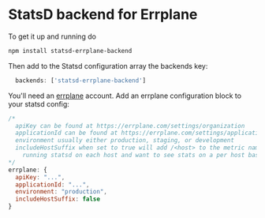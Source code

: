 StatsD backend for Errplane
======

To get it up and running do
```bash
npm install statsd-errplane-backend
```

Then add to the Statsd configuration array the backends key:
```javascript
  backends: ['statsd-errplane-backend']
```

You'll need an [errplane](https://errplane.com) account. Add an errplane configuration block to your statsd config:
```javascript
/*
  apiKey can be found at https://errplane.com/settings/organization
  applicationId can be found at https://errplane.com/settings/applications
  environment usually either production, staging, or development
  includeHostSuffix when set to true will add /<host> to the metric names. Do this if you're 
    running statsd on each host and want to see stats on a per host basis in addition to all together
*/
errplane: {
  apiKey: "...",
  applicationId: "...",
  environment: "production",
  includeHostSuffix: false
}
```